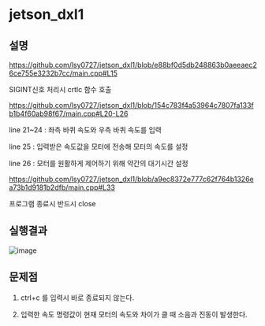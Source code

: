 # jetson_dxl1

## 설명

https://github.com/lsy0727/jetson_dxl1/blob/e88bf0d5db248863b0aeeaec26ce755e3232b7cc/main.cpp#L15

SIGINT신호 처리시 crtlc 함수 호출

https://github.com/lsy0727/jetson_dxl1/blob/154c783f4a53964c7807fa133fb1b4f60ab98f67/main.cpp#L20-L26

line 21~24 : 좌측 바퀴 속도와 우측 바퀴 속도를 입력

line 25 : 입력받은 속도값을 모터에 전송해 모터의 속도를 설정

line 26 : 모터를 원활하게 제어하기 위해 약간의 대기시간 설정

https://github.com/lsy0727/jetson_dxl1/blob/a9ec8372e777c62f764b1326ea73b1d9181b2dfb/main.cpp#L33

프로그램 종료시 반드시 close

## 실행결과

![image](https://github.com/user-attachments/assets/bd9ac33c-a278-4957-94a5-fbe2f1ef92a7)

## 문제점

1. ctrl+c 를 입력시 바로 종료되지 않는다.

2. 입력한 속도 명령값이 현재 모터의 속도와 차이가 클 때 소음과 진동이 발생한다.
